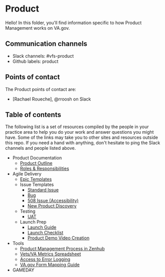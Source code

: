 # Product

Hello! In this folder, you'll find information specific to how Product Management works on VA.gov.

## Communication channels

* Slack channels: \#vfs-product
* Github labels: product

## Points of contact

The Product points of contact are:

* \[Rachael Roueche\], @rroosh on Slack

## Table of contents

The following list is a set of resources compiled by the people in your practice area to help you do your work and answer questions you might have. Some of the links may take you to other sites and resources outside this repo. If you need a hand with anything, don't hesitate to ping the Slack channels and people listed above.

* Product Documentation
  * [Product Outline](https://github.com/department-of-veterans-affairs/va.gov-team/blob/master/platform/product-management/product-outline-template.md)
  * [Roles & Responsibilities](https://github.com/department-of-veterans-affairs/va.gov-team/blob/master/platform/product-management/roles-and-responsibilities.md)
* Agile Delivery
  * [Epic Templates](hhttps://github.com/department-of-veterans-affairs/va.gov-team/blob/402a408fa77a421bae0a8a84ce0c43b4c601e55c/.github/ISSUE_TEMPLATE/epic-issue.md)
  * Issue Templates
    * [Standard Issue](https://github.com/department-of-veterans-affairs/va.gov-team/blob/402a408fa77a421bae0a8a84ce0c43b4c601e55c/.github/ISSUE_TEMPLATE/standard-issue.md)
    * [Bug](https://github.com/department-of-veterans-affairs/va.gov-team/blob/402a408fa77a421bae0a8a84ce0c43b4c601e55c/.github/ISSUE_TEMPLATE/bug-issue.md)
    * [508 Issue \(Accessibility\)](https://github.com/department-of-veterans-affairs/va.gov-team/blob/402a408fa77a421bae0a8a84ce0c43b4c601e55c/.github/ISSUE_TEMPLATE/508-issue.md)
    * [New Product Discovery](./)
  * Testing
    * [UAT](https://github.com/department-of-veterans-affairs/va.gov-team/blob/master/platform/research/planning/what-is-uat.md)
  * Launch Prep
    * [Launch Guide](./)
    * [Launch Checklist](./)
    * [Product Demo Video Creation](https://github.com/department-of-veterans-affairs/va.gov-team/blob/master/platform/product-management/demo-video-creation-process.md)
* Tools
  * [Product Management Process in Zenhub](https://github.com/department-of-veterans-affairs/va.gov-team/blob/a2b160c2fbf52806323d6a54103229f99a730076/platform/working-with-vsp/orientation/zenhub_product_management.pdf)
  * [Vets/VA Metrics Spreadsheet](https://docs.google.com/spreadsheets/d/1L_w8FhhcOttMitKB3_9ge8UN01GcSXmaPZWDIRJIhxI/edit#gid=972187789)
  * [Access to Error Logging](https://github.com/department-of-veterans-affairs/va.gov-team/blob/402a408fa77a421bae0a8a84ce0c43b4c601e55c/platform/engineering/internal-tools.md)
  * [VA.gov Form Mapping Guide](https://github.com/department-of-veterans-affairs/va.gov-team/blob/master/platform/product-management/va.gov-form-mapping-guide.xlsx)
* GAMEDAY

